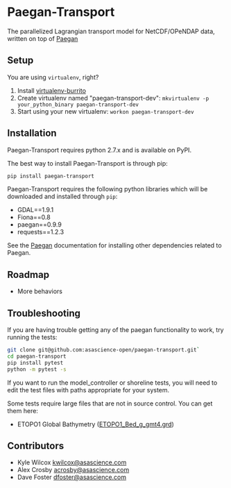 Paegan-Transport
================

The parallelized Lagrangian transport model for NetCDF/OPeNDAP data, written on top of [Paegan](https://github.com/asascience-open/paegan)


Setup
------------------
You are using `virtualenv`, right?

1. Install [virtualenv-burrito](https://github.com/brainsik/virtualenv-burrito)
2. Create virtualenv named "paegan-transport-dev": `mkvirtualenv -p your_python_binary paegan-transport-dev`
3. Start using your new virtualenv: `workon paegan-transport-dev`


Installation
-------------
Paegan-Transport requires python 2.7.x and is available on PyPI.

The best way to install Paegan-Transport is through pip:

```bash
pip install paegan-transport
```

Paegan-Transport requires the following python libraries which will be downloaded and installed through `pip`:

* GDAL==1.9.1
* Fiona==0.8
* paegan==0.9.9
* requests==1.2.3

See the [Paegan](https://github.com/asascience-open/paegan) documentation for installing other dependencies related to Paegan.


Roadmap
--------
* More behaviors


Troubleshooting
---------------
If you are having trouble getting any of the paegan functionality to work, try running the tests:

```bash
git clone git@github.com:asascience-open/paegan-transport.git`
cd paegan-transport
pip install pytest
python -m pytest -s
```

If you want to run the model_controller or shoreline tests, you will need to edit the test files with paths appropriate for your system.

Some tests require large files that are not in source control.  You can get them here:
* ETOPO1 Global Bathymetry ([ETOPO1_Bed_g_gmt4.grd](http://s3.amazonaws.com/paegan/resources/ETOPO1_Bed_g_gmt4.grd))


Contributors
----------------
* Kyle Wilcox <kwilcox@asascience.com>
* Alex Crosby <acrosby@asascience.com>
* Dave Foster <dfoster@asascience.com>
